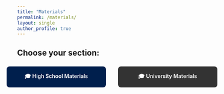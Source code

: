 ```yaml
---
title: "Materials"
permalink: /materials/
layout: single
author_profile: true
---
```


## Choose your section:

<style>
  .button {
    display: inline-block;
    padding: 1rem 2rem;
    border-radius: 8px;
    color: white;
    text-decoration: none;
    font-weight: 600;
    text-align: center;
    transition: background-color 0.3s ease;
    min-width: 200px;
  }

  .button-darkblue {
    background-color: #001f4d;
  }
  .button-darkblue:hover {
    background-color: #003366;
  }

  .button-darkgray {
    background-color: #333333;
  }
  .button-darkgray:hover {
    background-color: #4d4d4d;
  }

  .button-container {
    display: flex;
    gap: 2rem;
    margin-top: 1.5rem;
    justify-content: center;
  }
</style>

<div class="button-container">
  <a href="/materials/highschool/" class="button button-darkblue">
    🎓 High School Materials
  </a>
  <a href="/materials/university/" class="button button-darkgray">
    🎓 University Materials
  </a>
</div>

